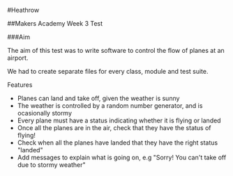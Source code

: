 #Heathrow


##Makers Academy Week 3 Test


###Aim

The aim of this test was to write software to control the flow of planes at an airport.

We had to create separate files for every class, module and test suite. 


Features

* Planes can land and take off, given the weather is sunny
* The weather is controlled by a random number generator, and is ocasionally stormy 
* Every plane must have a status indicating whether it is flying or landed
* Once all the planes are in the air, check that they have the status of flying!
* Check when all the planes have landed that they have the right status "landed"
* Add messages to explain what is going on, e.g "Sorry! You can't take off due to stormy weather"